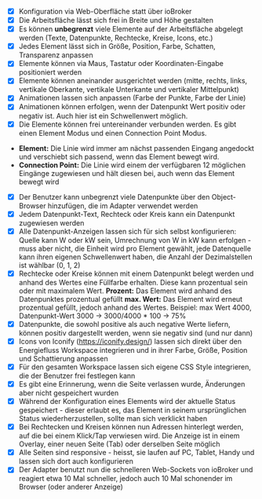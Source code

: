 - [x] Konfiguration via Web-Oberfläche statt über ioBroker
- [x] Die Arbeitsfläche lässt sich frei in Breite und Höhe gestalten
- [x] Es können **unbegrenzt** viele Elemente auf der Arbeitsfläche abgelegt werden (Texte, Datenpunkte, Rechtecke, Kreise, Icons, etc.)
- [x] Jedes Element lässt sich in Größe, Position, Farbe, Schatten, Transparenz anpassen
- [x] Elemente können via Maus, Tastatur oder Koordinaten-Eingabe positioniert werden
- [x] Elemente können aneinander ausgerichtet werden (mitte, rechts, links, vertikale Oberkante, vertikale Unterkante und vertikaler Mittelpunkt)
- [x] Animationen lassen sich anpassen (Farbe der Punkte, Farbe der Linie)
- [x] Animationen können erfolgen, wenn der Datenpunkt Wert positiv oder negativ ist. Auch hier ist ein Schwellenwert möglich.
- [x] Die Elemente können frei untereinander verbunden werden. Es gibt einen Element Modus und einen Connection Point Modus.
- **Element:** Die Linie wird immer am nächst passenden Eingang angedockt und verschiebt sich passend, wenn das Element bewegt wird.
- **Connection Point:** Die Linie wird einem der verfügbaren 12 möglichen Eingänge zugewiesen und hält diesen bei, auch wenn das Element bewegt wird
- [x] Der Benutzer kann unbegrenzt viele Datenpunkte über den Object-Browser hinzufügen, die im Adapter verwendet werden
- [x] Jedem Datenpunkt-Text, Rechteck oder Kreis kann ein Datenpunkt zugewiesen werden
- [x] Alle Datenpunkt-Anzeigen lassen sich für sich selbst konfigurieren:
Quelle kann W oder kW sein, Umrechnung von W in kW kann erfolgen - muss aber nicht, die Einheit wird pro Element gewählt, jede Datenquelle kann ihren eigenen Schwellenwert haben, die Anzahl der Dezimalstellen ist wählbar (0, 1, 2)
- [x] Rechtecke oder Kreise können mit einem Datenpunkt belegt werden und anhand des Wertes eine Füllfarbe erhalten. Diese kann prozentual sein oder mit maximalem Wert.
**Prozent:** Das Element wird anhand des Datenpunktes prozentual gefüllt
**max. Wert:** Das Element wird erneut prozentual gefüllt, jedoch anhand des Wertes. Beispiel: max Wert 4000, Datenpunkt-Wert 3000 -> 3000/4000 * 100 -> 75%
- [x] Datenpunkte, die sowohl positive als auch negative Werte liefern, können positiv dargestellt werden, wenn sie negativ sind (und nur dann)
- [x] Icons von Iconify (https://iconify.design/) lassen sich direkt über den Energiefluss Workspace integrieren und in ihrer Farbe, Größe, Position und Schattierung anpassen
- [x] Für den gesamten Workspace lassen sich eigene CSS Style integrieren, die der Benutzer frei festlegen kann
- [x] Es gibt eine Erinnerung, wenn die Seite verlassen wurde, Änderungen aber nicht gespeichert wurden
- [x] Während der Konfiguration eines Elements wird der aktuelle Status gespeichert - dieser erlaubt es, das Element in seinem ursprünglichen Status wiederherzustellen, sollte man sich verklickt haben
- [x] Bei Rechtecken und Kreisen können nun Adressen hinterlegt werden, auf die bei einem Klick/Tap verwiesen wird. Die Anzeige ist in einem Overlay, einer neuen Seite (Tab) oder derselben Seite möglich
- [x] Alle Seiten sind responsive - heisst, sie laufen auf PC, Tablet, Handy und lassen sich dort auch konfigurieren
- [x] Der Adapter benutzt nun die schnelleren Web-Sockets von ioBroker und reagiert etwa 10 Mal schneller, jedoch auch 10 Mal schonender im Browser (oder anderer Anzeige)
